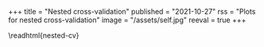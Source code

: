 +++
title = "Nested cross-validation"
published = "2021-10-27"
rss = "Plots for nested cross-validation"
image = "/assets/self.jpg"
reeval = true
+++

\readhtml{nested-cv}
